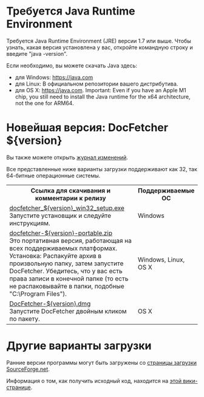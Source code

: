 Требуется Java Runtime Environment
==================================
Требуется Java Runtime Environment (JRE) версии 1.7 или выше. Чтобы узнать,
какая версия установлена у вас, откройте командную строку и введите
"java -version".

Если необходимо, вы можете скачать Java здесь:

* для Windows: <https://java.com>
* для Linux: В официальном репозитории вашего дистрибутива.
* для OS&nbsp;X: <https://java.com>. Important: Even if you have an Apple M1 chip, you still need to install the Java runtime for the x64 architecture, not the one for ARM64.

Новейшая версия: DocFetcher ${version}
=====================================

Вы также можете открыть [журнал изменений](http://docfetcher.sourceforge.net/wiki/doku.php?id=changelog).

Все представленные ниже варианты загрузки поддерживают как 32, так 64-битные операционные системы.

<table>
<tr>
<th>Ссылка для скачивания и комментарии к релизу</th>
<th>Поддерживаемые ОС</th>
</tr>
<tr>
<td align="left"><a href="https://sourceforge.net/projects/docfetcher/files/docfetcher/${version}/docfetcher_${version}_win32_setup.exe/download">docfetcher_${version}_win32_setup.exe</a> <br/> Запустите установщик и следуйте инструкциям.</td>
<td>Windows</td>
</tr>
<tr>
<td align="left"><a href="https://sourceforge.net/projects/docfetcher/files/docfetcher/${version}/docfetcher-${version}-portable.zip/download">docfetcher-${version}-portable.zip</a> <br/> Это портативная версия, работающая на всех поддерживаемых платформах. Установка: Распакуйте архив в произвольную папку, затем запустите DocFetcher. Убедитесь, что у вас есть права записи в конечной папке (то есть не распаковывайте в папки, подобные "C:\Program&nbsp;Files").
</td>
<td>Windows, Linux, OS&nbsp;X</td>
</tr>
<tr>
<td align="left"><a href="https://sourceforge.net/projects/docfetcher/files/docfetcher/${version}/DocFetcher-${version}.dmg/download">DocFetcher-${version}.dmg</a> <br/> Запустите DocFetcher двойным кликом по пакету.</td>
<td>OS&nbsp;X</td>
</tr>
</table>

Другие варианты загрузки
===============
Ранние версии программы могут быть загружены со [страницы загрузки SourceForge.net](https://sourceforge.net/projects/docfetcher/files/docfetcher/).

Информация о том, как получить исходный код, находится на [этой вики-странице](http://docfetcher.sourceforge.net/wiki/doku.php?id=source_code).
